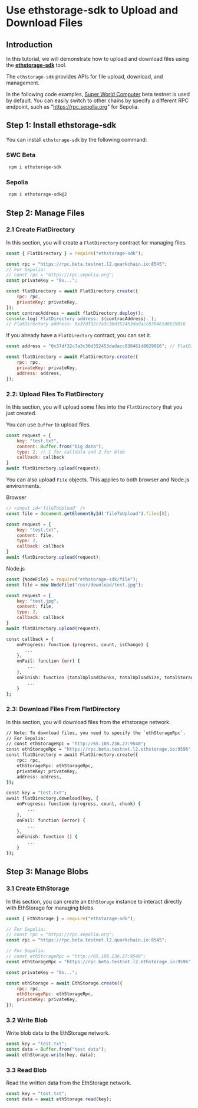 
# Use ethstorage-sdk to Upload and Download Files

## Introduction

In this tutorial, we will demonstrate how to upload and download files using the [**ethstorage-sdk**](https://github.com/ethstorage/ethstorage-sdk) tool.

The `ethstorage-sdk` provides APIs for file upload, download, and management.

In the following code examples, [Super World Computer](https://quarkchain.io) beta testnet is used by default. 
You can easily switch to other chains by specify a different RPC endpoint, such as "https://rpc.sepolia.org" for Sepolia.

## Step 1: Install ethstorage-sdk

You can install `ethstorage-sdk` by the following command:

### SWC Beta

```bash
 npm i ethstorage-sdk
```

### Sepolia

```bash
 npm i ethstorage-sdk@2
```

## Step 2: Manage Files

### 2.1 Create FlatDirectory

In this section, you will create a `FlatDirectory` contract for managing files.

```js
const { FlatDirectory } = require("ethstorage-sdk");

const rpc = "https://rpc.beta.testnet.l2.quarkchain.io:8545";
// For Sepolia:
// const rpc = "https://rpc.sepolia.org";
const privateKey = "0x...";

const flatDirectory = await FlatDirectory.create({
    rpc: rpc,
    privateKey: privateKey,
});
const contracAddress = await flatDirectory.deploy();
console.log(`FlatDirectory address: ${contracAddress}.`);
// FlatDirectory address: 0x37df32c7a3c30d352453dadacc838461d8629016
```

If you already have a `FlatDirectory` contract, you can set it.
```js
const address = "0x37df32c7a3c30d352453dadacc838461d8629016"; // FlatDirectory address

const flatDirectory = await FlatDirectory.create({
    rpc: rpc,
    privateKey: privateKey,
    address: address,
});
```


### 2.2: Upload Files To FlatDirectory

In this section, you will upload some files into the `FlatDirectory` that you just created.

You can use `Buffer` to upload files.
```js
const request = {
    key: "test.txt",
    content: Buffer.from("big data"),
    type: 2, // 1 for calldata and 2 for blob
    callback: callback
}
await flatDirectory.upload(request);
```

You can also upload `File` objects. This applies to both browser and Node.js environments.

Browser
```js
// <input id='fileToUpload' />
const file = document.getElementById('fileToUpload').files[0];

const request = {
    key: "test.txt",
    content: file,
    type: 2,
    callback: callback
}
await flatDirectory.upload(request);
```

Node.js
```js
const {NodeFile} = require("ethstorage-sdk/file");
const file = new NodeFile("/usr/download/test.jpg");

const request = {
    key: "test.jpg",
    content: file,
    type: 2,
    callback: callback
}
await flatDirectory.upload(request);
```

```bash
const callback = {
    onProgress: function (progress, count, isChange) {
       ...
    },
    onFail: function (err) {
        ...
    },
    onFinish: function (totalUploadChunks, totalUploadSize, totalStorageCost) {
        ...
    }
};
```

### 2.3: Download Files From FlatDirectory

In this section, you will download files from the ethstorage network.

```bash
// Note: To download files, you need to specify the `ethStorageRpc`.
// For Sepolia:
// const ethStorageRpc = "http://65.108.236.27:9540";
const ethStorageRpc = "https://rpc.beta.testnet.l2.ethstorage.io:9596";
const flatDirectory = await FlatDirectory.create({
    rpc: rpc,
    ethStorageRpc: ethStorageRpc,
    privateKey: privateKey,
    address: address,
});

const key = "test.txt";
await flatDirectory.download(key, {
    onProgress: function (progress, count, chunk) {
        ...
    },
    onFail: function (error) {
        ...
    },
    onFinish: function () {
        ...
    }
});
```



## Step 3: Manage Blobs

### 3.1 Create EthStorage

In this section, you can create an `EthStorage` instance to interact directly with EthStorage for managing blobs.

```js
const { EthStorage } = require("ethstorage-sdk");

// For Sepolia:
// const rpc = "https://rpc.sepolia.org";
const rpc = "https://rpc.beta.testnet.l2.quarkchain.io:8545";

// For Sepolia:
// const ethStorageRpc = "http://65.108.236.27:9540";
const ethStorageRpc = "https://rpc.beta.testnet.l2.ethstorage.io:9596";

const privateKey = "0x...";

const ethStorage = await EthStorage.create({
    rpc: rpc,
    ethStorageRpc: ethStorageRpc,
    privateKey: privateKey,
});
```

### 3.2 Write Blob

Write blob data to the EthStorage network.

```js
const key = "test.txt";
const data = Buffer.from("test data");
await ethStorage.write(key, data);
```

### 3.3 Read Blob

Read the written data from the EthStorage network.

```js
const key = "test.txt";
const data = await ethStorage.read(key);
```
